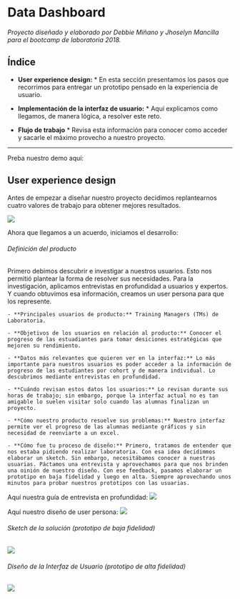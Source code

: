 # Data Dashboard
_Proyecto diseñado y elaborado por Debbie Miñano y Jhoselyn Mancilla para el  bootcamp de laboratoria 2018._

## Índice

* **User experience design:** * En esta sección presentamos los pasos que recorrimos para  entregar un prototipo pensado en la experiencia de usuario.

* **Implementación de la interfaz de usuario:** * Aquí explicamos como llegamos, de manera lógica, a resolver este reto.

* **Flujo de trabajo** * Revisa esta información para conocer como acceder y sacarle el máximo provecho a nuestro proyecto.

***
Preba nuestro demo aquí:

## User experience design

Antes de empezar a diseñar nuestro proyecto decidimos replantearnos cuatro valores de trabajo para obtener mejores resultados.

![](https://fotos.subefotos.com/e346256a8614733b66a66d58759b5018o.jpg)

Ahora que llegamos a un acuerdo, iniciamos el desarrollo:

###### Definición del producto

Primero debimos descubrir e investigar a nuestros usuarios. Esto nos permitió plantear la forma de resolver sus necesidades. Para la investigación, aplicamos entrevistas en profundidad a usuarios y expertos. Y cuando obtuvimos esa información, creamos un user persona para que los represente.

    - **Principales usuarios de producto:** Training Managers (TMs) de Laboratoria.

    - **Objetivos de los usuarios en relación al producto:** Conocer el progreso de las estuadiantes para tomar desiciones estratégicas que mejoren su rendimiento.  

    - **Datos más relevantes que quieren ver en la interfaz:** Lo más importante para nuestros usuarios es poder acceder a la información de progreso de las estudiantes por cohort y de manera individual. Lo descubrimos mediante entrevistas en profundidad.

    - **Cuándo revisan estos datos los usuarios:** Lo revisan durante sus horas de trabajo; sin embargo, porque la interfaz actual no es tan amigable lo suelen visitar solo cuando las alumnas finalizan un proyecto.

    - **Cómo nuestro producto resuelve sus problemas:** Nuestro interfaz permite ver el progreso de las alumnas mediante gráficos y sin necesidad de reenviarte a un excel.
    
    - **Cómo fue tu proceso de diseño:** Primero, tratamos de entender que nos estaba pidiendo realizar laboratoria. Con esa idea decidimmos elaborar un sketch. Sin embargo, necesitábamos conocer a nuestras usuarias. Páctamos una entrevista y aprovechamos para que nos brinden una oinión de nuestro diseño. Con ese feedback, pasamos elaborar un prototipo en baja fidelidad y luego en alta. Siempre aprovechando unos minutos para probar nuestros prototipos con las usuarias.

Aquí nuestra guía de entrevista en profundidad:
![](https://fotos.subefotos.com/5f24f9222e513f2414e442b7b04ea5f5o.jpg)

Aquí nuestro diseño de user persona:
![](https://fotos.subefotos.com/e2dfdaf8e9850d4ac6c94d9d43472545o.jpg)

###### Sketch de la solución (prototipo de baja fidelidad)
![](https://fotos.subefotos.com/18627f3a20293e5c5586327118217c5fo.jpg)

###### Diseño de la Interfaz de Usuario (prototipo de alta fidelidad)
![](https://fotos.subefotos.com/f455bb7a76864ea2fcebf60e4e3ee6b8o.png)